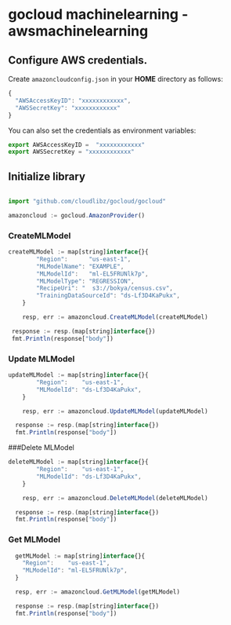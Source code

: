 # gocloud machinelearning - awsmachinelearning

## Configure AWS credentials.

Create `amazoncloudconfig.json` in your <b>HOME</b> directory as follows:
```js
{
  "AWSAccessKeyID": "xxxxxxxxxxxx",
  "AWSSecretKey": "xxxxxxxxxxxx"
}
```

You can also set the credentials as environment variables:
```js
export AWSAccessKeyID =  "xxxxxxxxxxxx"
export AWSSecretKey = "xxxxxxxxxxxx"
```

## Initialize library

```js

import "github.com/cloudlibz/gocloud/gocloud"

amazoncloud := gocloud.AmazonProvider()
```

### CreateMLModel

```js
createMLModel := map[string]interface{}{
		"Region":      "us-east-1",
		"MLModelName": "EXAMPLE",
		"MLModelId":   "ml-EL5FRUNlk7p",
		"MLModelType": "REGRESSION",
		"RecipeUri": "	s3://bokya/census.csv",
		"TrainingDataSourceId": "ds-Lf3D4KaPukx",
	}

	resp, err := amazoncloud.CreateMLModel(createMLModel)

 response := resp.(map[string]interface{})
 fmt.Println(response["body"])
```

### Update MLModel

```js
updateMLModel := map[string]interface{}{
		"Region":    "us-east-1",
		"MLModelId": "ds-Lf3D4KaPukx",
	}

	resp, err := amazoncloud.UpdateMLModel(updateMLModel)

  response := resp.(map[string]interface{})
  fmt.Println(response["body"])
```

###Delete MLModel

```js
deleteMLModel := map[string]interface{}{
		"Region":    "us-east-1",
		"MLModelId": "ds-Lf3D4KaPukx",
	}

	resp, err := amazoncloud.DeleteMLModel(deleteMLModel)

  response := resp.(map[string]interface{})
  fmt.Println(response["body"])
```

### Get MLModel

```js
  getMLModel := map[string]interface{}{
    "Region":    "us-east-1",
    "MLModelId": "ml-EL5FRUNlk7p",
  }

  resp, err := amazoncloud.GetMLModel(getMLModel)

  response := resp.(map[string]interface{})
  fmt.Println(response["body"])
```
